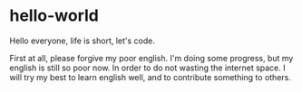 # hello-world
Hello everyone, life is short, let's code.

First at all, please forgive my poor english. I'm doing some progress, but my english is still so poor now. In order to do not wasting the internet space. I will try my best to learn english well, and to contribute something to others.
